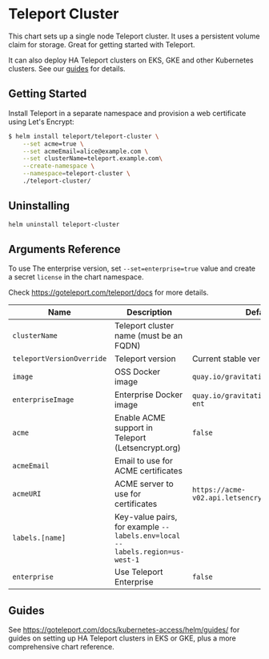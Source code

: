 # Teleport Cluster

This chart sets up a single node Teleport cluster.
It uses a persistent volume claim for storage.
Great for getting started with Teleport.

It can also deploy HA Teleport clusters on EKS, GKE and other Kubernetes clusters.
See our [guides](https://goteleport.com/docs/kubernetes-access/helm/guides) for details.

## Getting Started

Install Teleport in a separate namespace and provision a web certificate using
Let's Encrypt:

```bash
$ helm install teleport/teleport-cluster \
    --set acme=true \
    --set acmeEmail=alice@example.com \
    --set clusterName=teleport.example.com\
    --create-namespace \
    --namespace=teleport-cluster \
    ./teleport-cluster/
```

## Uninstalling

```bash
helm uninstall teleport-cluster
```

## Arguments Reference

To use The enterprise version, set `--set=enterprise=true` value and create a
secret `license` in the chart namespace.

Check https://goteleport.com/teleport/docs for more details.

| Name                      | Description                                                                 | Default                                                | Required |
|---------------------------|-----------------------------------------------------------------------------|--------------------------------------------------------|----------|
| `clusterName`             | Teleport cluster name (must be an FQDN)                                     |                                                        | yes      |
| `teleportVersionOverride` | Teleport version                                                            | Current stable version                                 | no       |
| `image`                   | OSS Docker image                                                            | `quay.io/gravitational/teleport`                       | no       |
| `enterpriseImage`         | Enterprise Docker image                                                     | `quay.io/gravitational/teleport-ent`                   | no       |
| `acme`             | Enable ACME support in Teleport (Letsencrypt.org)                           | `false`                                                | no       |
| `acmeEmail`               | Email to use for ACME certificates                                          |                                                        | no       |
| `acmeURI`                 | ACME server to use for certificates                                         | `https://acme-v02.api.letsencrypt.org/directory`       | no       |
| `labels.[name]`           | Key-value pairs, for example `--labels.env=local --labels.region=us-west-1` |                                                        | no       |
| `enterprise`              | Use Teleport Enterprise                                                     | `false`                                                | no       |

## Guides

See https://goteleport.com/docs/kubernetes-access/helm/guides/ for guides on setting up HA Teleport clusters
in EKS or GKE, plus a more comprehensive chart reference.